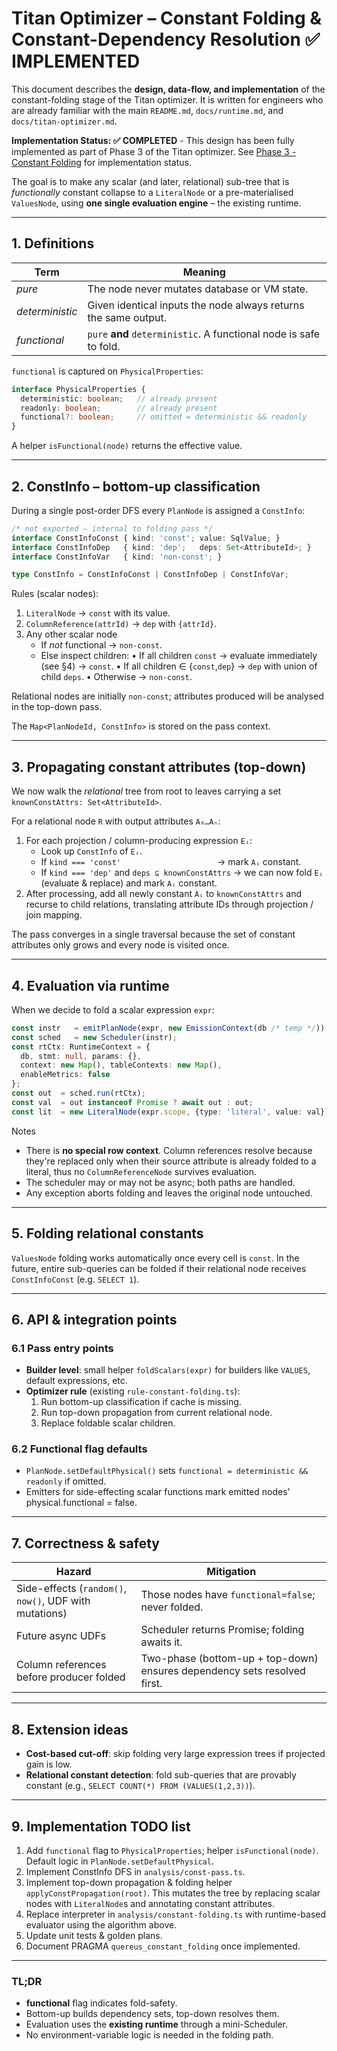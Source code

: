 # Titan Optimizer – Constant Folding & Constant-Dependency Resolution ✅ IMPLEMENTED

This document describes the **design, data-flow, and implementation** of the constant-folding stage of the Titan optimizer.  It is written for engineers who are already familiar with the main `README.md`, `docs/runtime.md`, and `docs/titan-optimizer.md`.  

**Implementation Status: ✅ COMPLETED** - This design has been fully implemented as part of Phase 3 of the Titan optimizer. See [Phase 3 - Constant Folding](titan-optimizer.md#phase-3--constant-folding--completed) for implementation status.

The goal is to make any scalar (and later, relational) sub-tree that is *functionally* constant collapse to a `LiteralNode` or a pre-materialised `ValuesNode`, using **one single evaluation engine** – the existing runtime.

---
## 1. Definitions

| Term            | Meaning                                                                                     |
|-----------------|---------------------------------------------------------------------------------------------|
| *pure*          | The node never mutates database or VM state.                                                |
| *deterministic* | Given identical inputs the node always returns the same output.                             |
| *functional*    | `pure` **and** `deterministic`.  A functional node is safe to fold.                         |

`functional` is captured on `PhysicalProperties`:
```ts
interface PhysicalProperties {
  deterministic: boolean;   // already present
  readonly: boolean;        // already present
  functional?: boolean;     // omitted = deterministic && readonly
}
```
A helper `isFunctional(node)` returns the effective value.

---
## 2. ConstInfo – bottom-up classification

During a single post-order DFS every `PlanNode` is assigned a `ConstInfo`:
```ts
/* not exported – internal to folding pass */
interface ConstInfoConst { kind: 'const'; value: SqlValue; }
interface ConstInfoDep   { kind: 'dep';   deps: Set<AttributeId>; }
interface ConstInfoVar   { kind: 'non-const'; }

type ConstInfo = ConstInfoConst | ConstInfoDep | ConstInfoVar;
```
Rules (scalar nodes):
1. `LiteralNode` → `const` with its value.
2. `ColumnReference(attrId)` → `dep` with `{attrId}`.
3. Any other scalar node
   - If *not* functional → `non-const`.
   - Else inspect children:
     • If all children `const`  → evaluate immediately (see §4) → `const`.
     • If all children ∈ {`const`,`dep`} → `dep` with union of child `deps`.
     • Otherwise → `non-const`.

Relational nodes are initially `non-const`; attributes produced will be analysed in the top-down pass.

The `Map<PlanNodeId, ConstInfo>` is stored on the pass context.

---
## 3. Propagating constant attributes (top-down)

We now walk the *relational* tree from root to leaves carrying a set
`knownConstAttrs: Set<AttributeId>`.

For a relational node `R` with output attributes `A₀…Aₙ`:
1. For each projection / column-producing expression `Eᵢ`:
   - Look up `ConstInfo` of `Eᵢ`.
   - If `kind === 'const'`           → mark `Aᵢ` constant.
   - If `kind === 'dep'` and `deps ⊆ knownConstAttrs` → we can now fold `Eᵢ` (evaluate & replace) and mark `Aᵢ` constant.
2. After processing, add all newly constant `Aᵢ` to `knownConstAttrs` and recurse to child relations, translating attribute IDs through projection / join mapping.

The pass converges in a single traversal because the set of constant attributes only grows and every node is visited once.

---
## 4. Evaluation via runtime

When we decide to fold a scalar expression `expr`:
```ts
const instr   = emitPlanNode(expr, new EmissionContext(db /* temp */));
const sched   = new Scheduler(instr);
const rtCtx: RuntimeContext = {
  db, stmt: null, params: {},
  context: new Map(), tableContexts: new Map(),
  enableMetrics: false
};
const out  = sched.run(rtCtx);
const val  = out instanceof Promise ? await out : out;
const lit  = new LiteralNode(expr.scope, {type: 'literal', value: val});
```
Notes
- There is **no special row context**.  Column references resolve because they're replaced only when their source attribute is already folded to a literal, thus no `ColumnReferenceNode` survives evaluation.
- The scheduler may or may not be async; both paths are handled.
- Any exception aborts folding and leaves the original node untouched.

---
## 5. Folding relational constants

`ValuesNode` folding works automatically once every cell is `const`.  In the future, entire sub-queries can be folded if their relational node receives `ConstInfoConst` (e.g. `SELECT 1`).

---
## 6. API & integration points

### 6.1 Pass entry points
* **Builder level**: small helper `foldScalars(expr)` for builders like `VALUES`, default expressions, etc.
* **Optimizer rule** (existing `rule-constant-folding.ts`):
  1. Run bottom-up classification if cache is missing.
  2. Run top-down propagation from current relational node.
  3. Replace foldable scalar children.

### 6.2 Functional flag defaults
- `PlanNode.setDefaultPhysical()` sets `functional = deterministic && readonly` if omitted.
- Emitters for side-effecting scalar functions mark emitted nodes' physical.functional = false.

---
## 7. Correctness & safety

| Hazard                         | Mitigation                                                       |
|--------------------------------|------------------------------------------------------------------|
| Side-effects (`random()`, `now()`, UDF with mutations) | Those nodes have `functional=false`; never folded. |
| Future async UDFs              | Scheduler returns Promise; folding awaits it.                    |
| Column references before producer folded | Two-phase (bottom-up + top-down) ensures dependency sets resolved first. |

---
## 8. Extension ideas
* **Cost-based cut-off**: skip folding very large expression trees if projected gain is low.
* **Relational constant detection**: fold sub-queries that are provably constant (e.g., `SELECT COUNT(*) FROM (VALUES(1,2,3))`).

---
## 9. Implementation TODO list
1. Add `functional` flag to `PhysicalProperties`; helper `isFunctional(node)`.  Default logic in `PlanNode.setDefaultPhysical`.
2. Implement ConstInfo DFS in `analysis/const-pass.ts`.
3. Implement top-down propagation & folding helper `applyConstPropagation(root)`.  This mutates the tree by replacing scalar nodes with `LiteralNode`s and annotating constant attributes.
4. Replace interpreter in `analysis/constant-folding.ts` with runtime-based evaluator using the algorithm above.
5. Update unit tests & golden plans.
6. Document PRAGMA `quereus_constant_folding` once implemented.

---
### TL;DR
* **functional** flag indicates fold-safety.  
* Bottom-up builds dependency sets, top-down resolves them.  
* Evaluation uses the **existing runtime** through a mini-Scheduler.  
* No environment-variable logic is needed in the folding path. 
